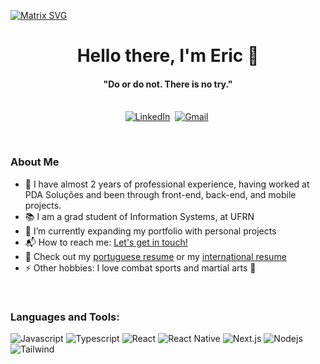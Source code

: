   [![Matrix SVG](https://raw.githubusercontent.com/rodrigograca31/rodrigograca31/master/matrix.svg)](https://www.youtube.com/watch?v=SDkAGkd4NLc) 
<p>
  <h1 align="center"><b>Hello there, I'm Eric 👋</b></h1>
</p>

<p>
  <h4 align="center"><b>"Do or do not. There is no try."</b></h4>
</p>

<p align="center">
<br>
<a href="https://www.linkedin.com/in/eric-madson/"><img src="https://img.shields.io/badge/linkedin-%230077B5.svg?&style=for-the-badge&logo=linkedin&logoColor=white" alt="LinkedIn" /></a>&nbsp;
<a href="mailto:ericmadson67@gmail.com?subject=Hi%20Eric"><img src="https://img.shields.io/badge/gmail-%23D14836.svg?&style=for-the-badge&logo=gmail&logoColor=white" alt="Gmail"/></a>&nbsp;
</p>

<br>

### About Me
- 🚀 I have almost 2 years of professional experience, having worked at PDA Soluções and been through front-end, back-end, and mobile projects.
- 📚 I am a grad student of Information Systems, at UFRN
- 👯 I’m currently expanding my portfolio with personal projects
- 📬 How to reach me: [Let's get in touch!][linkedin]
- 📄 Check out my <a href="[[https://drive.google.com/file/d/1bLDsKwOIWOcqJsrO0ekCT05UxOYXxYgT/view?usp=sharing](https://drive.google.com/file/d/1qtLSRBeytvTeL_ukYnxBy3I4avovzjWK/view?usp=drive_link)](https://drive.google.com/file/d/1qtLSRBeytvTeL_ukYnxBy3I4avovzjWK/view?usp=sharing)"> portuguese resume</a> or my <a href="[[https://drive.google.com/file/d/1bLDsKwOIWOcqJsrO0ekCT05UxOYXxYgT/view?usp=sharing](https://drive.google.com/file/d/1qtLSRBeytvTeL_ukYnxBy3I4avovzjWK/view?usp=drive_link)](https://drive.google.com/file/d/1YMJdE_lGKq2u8BaUvz4j5CG7r9EFQkCg/view?usp=sharing)"> international resume</a>
- ⚡ Other hobbies: I love combat sports and martial arts :martial_arts_uniform:

<br>

### Languages and Tools: 

![Javascript](https://img.shields.io/badge/Javascript-F0DB4F?style=for-the-badge&labelColor=black&logo=javascript&logoColor=F0DB4F)
![Typescript](https://img.shields.io/badge/Typescript-007acc?style=for-the-badge&labelColor=black&logo=typescript&logoColor=007acc)
![React](https://img.shields.io/badge/-React-61DBFB?style=for-the-badge&labelColor=black&logo=react&logoColor=61DBFB)
![React Native](https://img.shields.io/badge/React_Native-20232A?style=for-the-badge&logo=react&logoColor=61DAFB)
![Next.js](https://img.shields.io/badge/next.js-000000?style=for-the-badge&logo=nextdotjs&logoColor=white)
![Nodejs](https://img.shields.io/badge/Nodejs-3C873A?style=for-the-badge&labelColor=black&logo=node.js&logoColor=3C873A)
![Tailwind](https://img.shields.io/badge/Tailwind_CSS-092749?style=for-the-badge&logo=tailwindcss&logoColor=06B6D4&labelColor=000000)


<br>
<br>
<br>
<br>


[linkedin]: https://www.linkedin.com/in/eric-madson/
